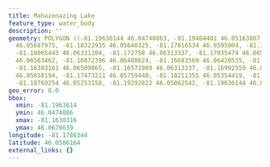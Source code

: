 ```yaml
---
title: Mahazenazing Lake
feature_type: water_body
description: ''
geometry: POLYGON ((-81.19636144 46.04740863, -81.19404401 46.05163807, -81.18777837
  46.05687975, -81.18322935 46.05640325, -81.17816534 46.0595004, -81.18280019 46.06110847,
  -81.18065443 46.06331204, -81.172758 46.06313337, -81.17035474 46.06563462, -81.16923895
  46.06563462, -81.16872396 46.06408624, -81.16683569 46.06420535, -81.1652049 46.06706386,
  -81.16383161 46.06509865, -81.16571989 46.06313337, -81.16992559 46.06033422, -81.1738738
  46.05658194, -81.17473211 46.05759448, -81.18211355 46.05354419, -81.18228521 46.05473549,
  -81.18769254 46.05253158, -81.19292822 46.05062542, -81.19636144 46.04740863))
geo_error: 0.0
bbox:
  xmin: -81.1963614
  ymin: 46.0474086
  xmax: -81.1638316
  ymax: 46.0670639
longitude: -81.1786344
latitude: 46.0586164
external_links: {}
---
```

